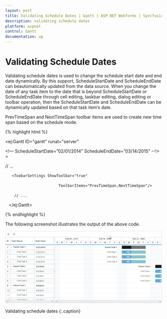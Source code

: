 ```yaml
---
layout: post
title: Validating Schedule Dates | Gantt | ASP.NET Webforms | Syncfusion
description: validating schedule dates
platform: aspnet
control: Gantt
documentation: ug
---
```


# Validating Schedule Dates

Validating schedule dates is used to change the schedule start date and end date dynamically. By this support, ScheduleStartDate and ScheduleEndDate can beautomatically updated from the data source. When you change the date of any task item to the date that is beyond ScheduleStartDate or ScheduleEndDate through cell editing, taskbar editing, dialog editing or toolbar operation, then the ScheduleStartDate and ScheduleEndDate can be dynamically updated based on that task item’s date.

PrevTimeSpan and NextTimeSpan toolbar items are used to create new time span based on the schedule mode.





{% highlight html %}



<ej:Gantt ID="gantt" runat="server"

<!— ScheduleStartDate=”02/01/2014” ScheduleEndDate=”03/14/2015” --!> >

// ...

       <ToobarSettings ShowToolbar="true" 

                            ToolbarItems="PrevTimeSpan,NextTimeSpan"/>

        // ...

   </ej:Gantt>



{% endhighlight %}


The following screenshot illustrates the output of the above code.

![](Validating-Schedule-Dates_images/Validating-Schedule-Dates_img1.png)


Validating schedule dates
{:.caption}
